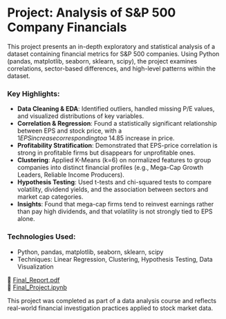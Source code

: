 # Project: Analysis of S&P 500 Company Financials

This project presents an in-depth exploratory and statistical analysis of a dataset containing financial metrics for S&P 500 companies. Using Python (pandas, matplotlib, seaborn, sklearn, scipy), the project examines correlations, sector-based differences, and high-level patterns within the dataset.

### Key Highlights:
- **Data Cleaning & EDA**: Identified outliers, handled missing P/E values, and visualized distributions of key variables.
- **Correlation & Regression**: Found a statistically significant relationship between EPS and stock price, with a $1 EPS increase corresponding to a ~$14.85 increase in price.
- **Profitability Stratification**: Demonstrated that EPS-price correlation is strong in profitable firms but disappears for unprofitable ones.
- **Clustering**: Applied K-Means (k=6) on normalized features to group companies into distinct financial profiles (e.g., Mega-Cap Growth Leaders, Reliable Income Producers).
- **Hypothesis Testing**: Used t-tests and chi-squared tests to compare volatility, dividend yields, and the association between sectors and market cap categories.
- **Insights**: Found that mega-cap firms tend to reinvest earnings rather than pay high dividends, and that volatility is not strongly tied to EPS alone.

### Technologies Used:
- Python, pandas, matplotlib, seaborn, sklearn, scipy
- Techniques: Linear Regression, Clustering, Hypothesis Testing, Data Visualization

📂 [Final_Report.pdf]([link-if-hosted](https://github.com/akone42/S-P-500/blob/main/Project.ipynb))  
📓 [Final_Project.ipynb](link-if-hosted)

This project was completed as part of a data analysis course and reflects real-world financial investigation practices applied to stock market data.
